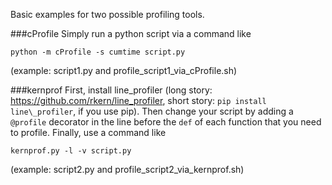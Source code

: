 Basic examples for two possible profiling tools.

###cProfile
Simply run a python script via a command like
```
python -m cProfile -s cumtime script.py
```

(example: script1.py and profile\_script1\_via\_cProfile.sh)

###kernprof
First, install line\_profiler (long story: https://github.com/rkern/line_profiler, short story: `pip install line\_profiler`, if you use pip). Then change your script by adding a `@profile` decorator in the line before the `def` of each function that you need to profile. Finally, use a command like
```
kernprof.py -l -v script.py
```

(example: script2.py and profile\_script2\_via_kernprof.sh)
